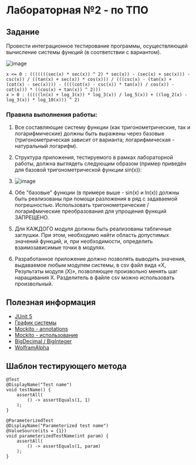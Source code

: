 # Лабораторная №2 - по ТПО 
## Задание
Провести интеграционное тестирование программы, осуществляющей вычисление системы функций (в соответствии с вариантом).

![image](https://user-images.githubusercontent.com/70958074/228808991-86f8da7e-4eee-4b86-8e86-67e2fcadea0a.png)


```
x <= 0 : (((((((sec(x) * sec(x)) ^ 2) * sec(x)) - (sec(x) + sec(x))) - csc(x)) / ((tan(x) + sec(x)) * cos(x))) / (((csc(x) - (tan(x) + (cot(x) - sec(x)))) - ((((cot(x) - csc(x)) * tan(x)) / cos(x)) - cot(x))) * ((cos(x) + tan(x)) ^ 2)))
x > 0 : (((((ln(x) + log_3(x)) * log_3(x)) / log_5(x)) + ((log_2(x) - log_3(x)) * log_10(x))) ^ 2)
```

### Правила выполнения работы:
1. Все составляющие систему функции (как тригонометрические, так и логарифмические) должны быть выражены через базовые (тригонометрическая зависит от варианта; логарифмическая - натуральный логарифм). 
2. Структура приложения, тестируемого в рамках лабораторной работы, должна выглядеть следующим образом (пример приведён для базовой тригонометрической функции sin(x)):  
3. ![image](https://user-images.githubusercontent.com/70958074/228809235-e74a6fb7-4058-4e18-b48b-a51c6244578c.png)

4. Обе "базовые" функции (в примере выше - sin(x) и ln(x)) должны быть реализованы при помощи разложения в ряд с задаваемой погрешностью. Использовать тригонометрические / логарифмические преобразования для упрощения функций ЗАПРЕЩЕНО. 
5. Для КАЖДОГО модуля должны быть реализованы табличные заглушки. При этом, необходимо найти область допустимых значений функций, и, при необходимости, определить взаимозависимые точки в модулях. 
6. Разработанное приложение должно позволять выводить значения, выдаваемое любым модулем системы, в сsv файл вида «X, Результаты модуля (X)», позволяющее произвольно менять шаг наращивания Х. Разделитель в файле csv можно использовать произвольный.

## Полезная информация
+ [JUnit 5](https://www.baeldung.com/parameterized-tests-junit-5)
+ [График системы](https://www.desmos.com/calculator/pa0j2wg3wb)
+ [Mockito - annotations](https://www.baeldung.com/mockito-annotations)
+ [Mockito - использование](https://java-online.ru/junit-mockito.xhtml)
+ [BigDecimal / BigInteger](https://metanit.com/java/tutorial/12.2.php)
+ [WolframAlpha](https://www.wolframalpha.com/)

## Шаблон тестирующего метода
```
@Test
@DisplayName("Test name")
void testName() {
    assertAll(
        () -> assertEquals(1, 1)
    );
}
```

```
@ParameterizedTest
@DisplayName("Parameterized test name")
@ValueSource(its = {1})
void parameterizedTestName(int param) {
    assertAll(
        () -> assertEquals(1, param)
    );
}
```
